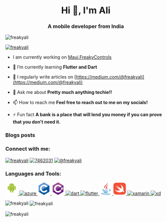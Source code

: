 <h1 align="center">Hi 👋, I'm Ali</h1>
<h3 align="center">A mobile developer from India</h3>

<p align="left"> <img src="https://komarev.com/ghpvc/?username=freakyali&label=Profile%20views&color=0e75b6&style=flat" alt="freakyali" /> </p>

<p align="left"> <a href="https://github.com/ryo-ma/github-profile-trophy"><img src="https://github-profile-trophy.vercel.app/?username=freakyali" alt="freakyali" /></a> </p>

- I am currently working on [Maui.FreakyControls](https://github.com/FreakyAli/Maui.FreakyControls)

- 🌱 I’m currently learning **Flutter and Dart**

- 📝 I regularly write articles on [https://medium.com/@freakyali](https://medium.com/@freakyali)

- 💬 Ask me about **Pretty much anything techie!!**

- 📫 How to reach me **Feel free to reach out to me on my socials!**

- ⚡ Fun fact **A bank is a place that will lend you money if you can prove that you don’t need it.**

### Blogs posts
<!-- BLOG-POST-LIST:START -->
<!-- BLOG-POST-LIST:END -->

<h3 align="left">Connect with me:</h3>
<p align="left">
<a href="https://linkedin.com/in/freakyali" target="blank"><img align="center" src="https://raw.githubusercontent.com/rahuldkjain/github-profile-readme-generator/master/src/images/icons/Social/linked-in-alt.svg" alt="freakyali" height="30" width="40" /></a>
<a href="https://stackoverflow.com/users/7462031" target="blank"><img align="center" src="https://raw.githubusercontent.com/rahuldkjain/github-profile-readme-generator/master/src/images/icons/Social/stack-overflow.svg" alt="7462031" height="30" width="40" /></a>
<a href="https://medium.com/@freakyali" target="blank"><img align="center" src="https://raw.githubusercontent.com/rahuldkjain/github-profile-readme-generator/master/src/images/icons/Social/medium.svg" alt="@freakyali" height="30" width="40" /></a>
</p>

<h3 align="left">Languages and Tools:</h3>
<p align="left"> <a href="https://developer.android.com" target="_blank" rel="noreferrer"> <img src="https://raw.githubusercontent.com/devicons/devicon/master/icons/android/android-original-wordmark.svg" alt="android" width="40" height="40"/> </a> <a href="https://azure.microsoft.com/en-in/" target="_blank" rel="noreferrer"> <img src="https://www.vectorlogo.zone/logos/microsoft_azure/microsoft_azure-icon.svg" alt="azure" width="40" height="40"/> </a> <a href="https://www.cprogramming.com/" target="_blank" rel="noreferrer"> <img src="https://raw.githubusercontent.com/devicons/devicon/master/icons/c/c-original.svg" alt="c" width="40" height="40"/> </a> <a href="https://www.w3schools.com/cs/" target="_blank" rel="noreferrer"> <img src="https://raw.githubusercontent.com/devicons/devicon/master/icons/csharp/csharp-original.svg" alt="csharp" width="40" height="40"/> </a> <a href="https://dart.dev" target="_blank" rel="noreferrer"> <img src="https://www.vectorlogo.zone/logos/dartlang/dartlang-icon.svg" alt="dart" width="40" height="40"/> </a> <a href="https://flutter.dev" target="_blank" rel="noreferrer"> <img src="https://www.vectorlogo.zone/logos/flutterio/flutterio-icon.svg" alt="flutter" width="40" height="40"/> </a> <a href="https://www.java.com" target="_blank" rel="noreferrer"> <img src="https://raw.githubusercontent.com/devicons/devicon/master/icons/java/java-original.svg" alt="java" width="40" height="40"/> </a> <a href="https://developer.apple.com/swift/" target="_blank" rel="noreferrer"> <img src="https://raw.githubusercontent.com/devicons/devicon/master/icons/swift/swift-original.svg" alt="swift" width="40" height="40"/> </a> <a href="https://dotnet.microsoft.com/apps/xamarin" target="_blank" rel="noreferrer"> <img src="https://raw.githubusercontent.com/detain/svg-logos/780f25886640cef088af994181646db2f6b1a3f8/svg/xamarin.svg" alt="xamarin" width="40" height="40"/> </a> <a href="https://www.adobe.com/products/xd.html" target="_blank" rel="noreferrer"> <img src="https://cdn.worldvectorlogo.com/logos/adobe-xd.svg" alt="xd" width="40" height="40"/> </a> </p>

<p><img align="left" src="https://github-readme-stats.vercel.app/api/top-langs?username=freakyali&show_icons=true&locale=en&layout=compact" alt="freakyali" /></p>

<p>&nbsp;<img align="center" src="https://github-readme-stats.vercel.app/api?username=freakyali&show_icons=true&locale=en" alt="freakyali" /></p>

<p><img align="center" src="https://github-readme-streak-stats.herokuapp.com/?user=freakyali&" alt="freakyali" /></p>
